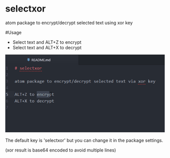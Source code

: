 # selectxor

atom package to encrypt/decrypt selected text using xor key

#Usage

* Select text and ALT+Z to encrypt
* Select text and ALT+X to decrypt


![preview image](https://raw.githubusercontent.com/ferflores/selectxor/master/doc/preview.gif)

The default key is 'selectxor' but you can change it in the package settings.

(xor result is base64 encoded to avoid multiple lines)
